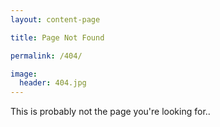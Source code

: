 ```yaml
---
layout: content-page

title: Page Not Found

permalink: /404/

image:
  header: 404.jpg
---
```


This is probably not the page you're looking for..